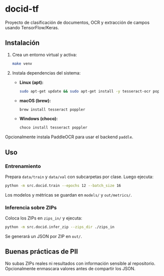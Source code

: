 # docid-tf

Proyecto de clasificación de documentos, OCR y extracción de campos usando TensorFlow/Keras.

## Instalación

1. Crea un entorno virtual y activa:
   ```bash
   make venv
   ```

2. Instala dependencias del sistema:
   - **Linux (apt):**
     ```bash
     sudo apt-get update && sudo apt-get install -y tesseract-ocr poppler-utils
     ```
   - **macOS (brew):**
     ```bash
     brew install tesseract poppler
     ```
   - **Windows (choco):**
     ```powershell
     choco install tesseract poppler
     ```

Opcionalmente instala PaddleOCR para usar el backend `paddle`.

## Uso

### Entrenamiento

Prepara `data/train` y `data/val` con subcarpetas por clase. Luego ejecuta:

```bash
python -m src.docid.train --epochs 12 --batch_size 16
```

Los modelos y métricas se guardan en `models/` y `out/metrics/`.

### Inferencia sobre ZIPs

Coloca los ZIPs en `zips_in/` y ejecuta:

```bash
python -m src.docid.infer_zip --zips_dir ./zips_in
```

Se generará un JSON por ZIP en `out/`.

## Buenas prácticas de PII

No subas ZIPs reales ni resultados con información sensible al repositorio. Opcionalmente enmascara valores antes de compartir los JSON.
